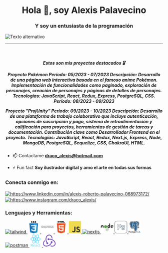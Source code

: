 <h1 align="center">Hola 👋, soy Alexis Palavecino</h1>
<h3 align="center">Y soy un entusiasta de la programación</h3>

<img src="https://res.cloudinary.com/dbdpf4vym/image/upload/v1699311942/109806508_109001264130568_5828383644380059407_n_xhllds.jpg" alt="Texto alternativo" width="60%"/>
<hr/>
<br/>
<h5 align="center">Estos son mis proyectos destacados 🎖
  
Proyecto Pokémon Período: 05/2023 - 07/2023 Descripción: Desarrollo de una página web interactiva basada en el famoso anime Pokémon. Implementación de funcionalidades como paginado, exploración de personajes, creación de personajes y páginas de detalles de personajes. Tecnologías: JavaScript, React, Redux, Express, PostgreSQL, CSS. Período: 08/2023 - 09/2023

Proyecto "ProjUnity" Período: 09/2023 - 10/2023 Descripción: Desarrollo de una plataforma de trabajo colaborativo que incluye autenticación, opciones de suscripción y pago, sistema de retroalimentación y calificación para proyectos, herramientas de gestión de tareas y documentación. Contribución clave como Desarrollador Frontend en el proyecto. Tecnologías: JavaScript, React, Redux, Next.js, Express, Node, MongoDB, PostgreSQL, Sequelize, CSS, ChakraUI, HTML.</h5>


- 📫 Contactame **draco_alexis@hotmail.com**

- ⚡ Fun fact **Soy ilustrador digital y amo el arte en todas sus formas**

<h3 align="left">Conecta conmigo en:</h3>
<p align="left">
<a href="https://linkedin.com/in/https://www.linkedin.com/in/alexis-roberto-palavecino-068973172/" target="blank"><img align="center" src="https://raw.githubusercontent.com/rahuldkjain/github-profile-readme-generator/master/src/images/icons/Social/linked-in-alt.svg" alt="https://www.linkedin.com/in/alexis-roberto-palavecino-068973172/" height="30" width="40" /></a>
<a href="https://instagram.com/https://www.instagram.com/draco_alexis/" target="blank"><img align="center" src="https://raw.githubusercontent.com/rahuldkjain/github-profile-readme-generator/master/src/images/icons/Social/instagram.svg" alt="https://www.instagram.com/draco_alexis/" height="30" width="40" /></a>
</p>

<h3 align="left">Lenguajes y Herramientas:</h3>
<p align="left"> <a href="https://tailwindcss.com/" target="_blank" rel="noreferrer">  <img src="https://www.vectorlogo.zone/logos/tailwindcss/tailwindcss-icon.svg" alt="tailwind" width="40" height="40"/>  </a> <a href="https://www.w3schools.com/css/" target="_blank" rel="noreferrer"> <img src="https://raw.githubusercontent.com/devicons/devicon/master/icons/css3/css3-original-wordmark.svg" alt="css3" width="40" height="40"/> </a> <a href="https://expressjs.com" target="_blank" rel="noreferrer"> <img src="https://raw.githubusercontent.com/devicons/devicon/master/icons/express/express-original-wordmark.svg" alt="express" width="40" height="40"/> </a> <a href="https://www.w3.org/html/" target="_blank" rel="noreferrer"> <img src="https://raw.githubusercontent.com/devicons/devicon/master/icons/html5/html5-original-wordmark.svg" alt="html5" width="40" height="40"/> </a> <a href="https://developer.mozilla.org/en-US/docs/Web/JavaScript" target="_blank" rel="noreferrer"> <img src="https://raw.githubusercontent.com/devicons/devicon/master/icons/javascript/javascript-original.svg" alt="javascript" width="40" height="40"/> </a> <a href="https://nextjs.org/" target="_blank" rel="noreferrer"> <img src="https://cdn.worldvectorlogo.com/logos/nextjs-2.svg" alt="nextjs" width="40" height="40"/> </a> <a href="https://nodejs.org" target="_blank" rel="noreferrer"> <img src="https://raw.githubusercontent.com/devicons/devicon/master/icons/nodejs/nodejs-original-wordmark.svg" alt="nodejs" width="40" height="40"/> </a> <a href="https://www.photoshop.com/en" target="_blank" rel="noreferrer"> <img src="https://raw.githubusercontent.com/devicons/devicon/master/icons/photoshop/photoshop-line.svg" alt="photoshop" width="40" height="40"/> </a> <a href="https://www.postgresql.org" target="_blank" rel="noreferrer"> <img src="https://raw.githubusercontent.com/devicons/devicon/master/icons/postgresql/postgresql-original-wordmark.svg" alt="postgresql" width="40" height="40"/> </a> <a href="https://postman.com" target="_blank" rel="noreferrer"> <img src="https://www.vectorlogo.zone/logos/getpostman/getpostman-icon.svg" alt="postman" width="40" height="40"/> </a> <a href="https://reactjs.org/" target="_blank" rel="noreferrer"> <img src="https://raw.githubusercontent.com/devicons/devicon/master/icons/react/react-original-wordmark.svg" alt="react" width="40" height="40"/> </a> <a href="https://redux.js.org" target="_blank" rel="noreferrer"> <img src="https://raw.githubusercontent.com/devicons/devicon/master/icons/redux/redux-original.svg" alt="redux" width="40" height="40"/> </a> </p>

